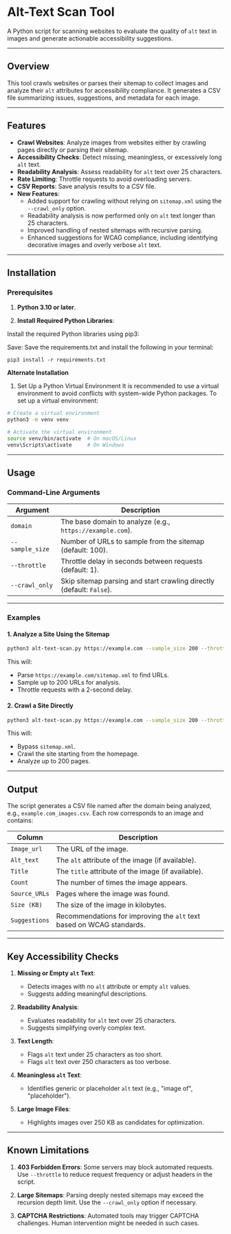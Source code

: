 # Alt-Text Scan Tool

A Python script for scanning websites to evaluate the quality of `alt` text in images and generate actionable accessibility suggestions.

---

## Overview

This tool crawls websites or parses their sitemap to collect images and analyze their `alt` attributes for accessibility compliance. It generates a CSV file summarizing issues, suggestions, and metadata for each image.

---

## Features

- **Crawl Websites**: Analyze images from websites either by crawling pages directly or parsing their sitemap.
- **Accessibility Checks**: Detect missing, meaningless, or excessively long `alt` text.
- **Readability Analysis**: Assess readability for `alt` text over 25 characters.
- **Rate Limiting**: Throttle requests to avoid overloading servers.
- **CSV Reports**: Save analysis results to a CSV file.
- **New Features**:
  - Added support for crawling without relying on `sitemap.xml` using the `--crawl_only` option.
  - Readability analysis is now performed only on `alt` text longer than 25 characters.
  - Improved handling of nested sitemaps with recursive parsing.
  - Enhanced suggestions for WCAG compliance, including identifying decorative images and overly verbose `alt` text.

---

## Installation

### Prerequisites

1. **Python 3.10 or later**.

2. **Install Required Python Libraries**:

Install the required Python libraries using pip3:

Save: Save the requirements.txt and install the following in your terminal:

```pip3 install -r requirements.txt```

**Alternate Installation**

1. Set Up a Python Virtual Environment
It is recommended to use a virtual environment to avoid conflicts with system-wide Python packages. To set up a virtual environment:

```bash
# Create a virtual environment
python3 -m venv venv

# Activate the virtual environment
source venv/bin/activate  # On macOS/Linux
venv\Scripts\activate     # On Windows
```

---

## Usage

### Command-Line Arguments

| Argument        | Description                                                          |
| --------------- | -------------------------------------------------------------------- |
| `domain`        | The base domain to analyze (e.g., `https://example.com`).            |
| `--sample_size` | Number of URLs to sample from the sitemap (default: 100).            |
| `--throttle`    | Throttle delay in seconds between requests (default: 1).             |
| `--crawl_only`  | Skip sitemap parsing and start crawling directly (default: `False`). |

---

### Examples

#### 1. Analyze a Site Using the Sitemap

```bash
python3 alt-text-scan.py https://example.com --sample_size 200 --throttle 2
```

This will:

- Parse `https://example.com/sitemap.xml` to find URLs.
- Sample up to 200 URLs for analysis.
- Throttle requests with a 2-second delay.

#### 2. Crawl a Site Directly

```bash
python3 alt-text-scan.py https://example.com --sample_size 200 --throttle 2 --crawl_only
```

This will:

- Bypass `sitemap.xml`.
- Crawl the site starting from the homepage.
- Analyze up to 200 pages.

---

## Output

The script generates a CSV file named after the domain being analyzed, e.g., `example.com_images.csv`. Each row corresponds to an image and contains:

| Column        | Description                                                           |
| ------------- | --------------------------------------------------------------------- |
| `Image_url`   | The URL of the image.                                                 |
| `Alt_text`    | The `alt` attribute of the image (if available).                      |
| `Title`       | The `title` attribute of the image (if available).                    |
| `Count`       | The number of times the image appears.                                |
| `Source_URLs` | Pages where the image was found.                                      |
| `Size (KB)`   | The size of the image in kilobytes.                                   |
| `Suggestions` | Recommendations for improving the `alt` text based on WCAG standards. |

---

## Key Accessibility Checks

1. **Missing or Empty ****************`alt`**************** Text**:

   - Detects images with no `alt` attribute or empty `alt` values.
   - Suggests adding meaningful descriptions.

2. **Readability Analysis**:

   - Evaluates readability for `alt` text over 25 characters.
   - Suggests simplifying overly complex text.

3. **Text Length**:

   - Flags `alt` text under 25 characters as too short.
   - Flags `alt` text over 250 characters as too verbose.

4. **Meaningless ****************`alt`**************** Text**:

   - Identifies generic or placeholder `alt` text (e.g., "image of", "placeholder").

5. **Large Image Files**:

   - Highlights images over 250 KB as candidates for optimization.

---

## Known Limitations

1. **403 Forbidden Errors**: Some servers may block automated requests. Use `--throttle` to reduce request frequency or adjust headers in the script.

2. **Large Sitemaps**: Parsing deeply nested sitemaps may exceed the recursion depth limit. Use the `--crawl_only` option if necessary.

3. **CAPTCHA Restrictions**: Automated tools may trigger CAPTCHA challenges. Human intervention might be needed in such cases.
